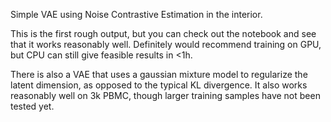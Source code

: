 Simple VAE using Noise Contrastive Estimation in the interior. 

This is the first rough output, but you can check out the notebook and see that it works reasonably well. Definitely would recommend training on GPU, but CPU can still give feasible results in <1h. 

There is also a VAE that uses a gaussian mixture model to regularize the latent dimension, as opposed to the typical KL divergence. It also works reasonably well on 3k PBMC, though larger training samples have not been tested yet. 
